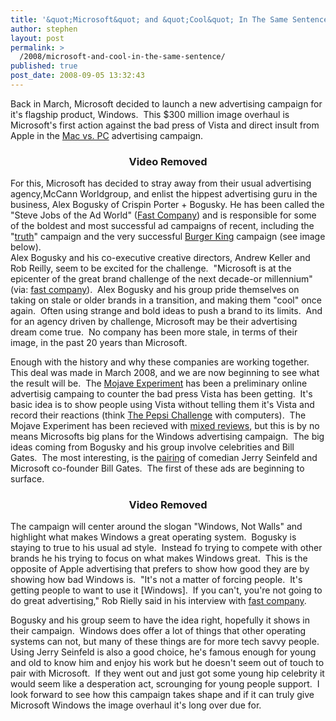 ```yaml
---
title: '&quot;Microsoft&quot; and &quot;Cool&quot; In The Same Sentence?'
author: stephen
layout: post
permalink: >
  /2008/microsoft-and-cool-in-the-same-sentence/
published: true
post_date: 2008-09-05 13:32:43
---
```

Back in March, Microsoft decided to launch a new advertising campaign for it's flagship product, Windows.  This $300 million image overhaul is Microsoft's first action against the bad press of Vista and direct insult from Apple in the <a href="http://www.apple.com/getamac/ads/">Mac vs. PC</a> advertising campaign.
<h3 style="text-align: center">Video Removed</h3>
For this, Microsoft has decided to stray away from their usual advertising agency,McCann Worldgroup, and enlist the hippest advertising guru in the business, Alex Bogusky of Crispin Porter + Bogusky.  He has been called the "Steve Jobs of the Ad World" (<a href="http://www.adpulp.com/archives/2008/05/16/alex_fast_co.jpg">Fast Company</a>) and is responsible for some of the boldest and most successful ad campaigns of recent, including the "<a href="http://www.thetruth.com/">truth</a>" campaign and the very successful <a href="http://www.slate.com/id/2107697/">Burger King</a> campaign (see image below).
<div class="separator" style="clear: both;text-align: center"><a style="margin-left: 1em;margin-right: 1em" href="http://2.bp.blogspot.com/_vZvzQbRKUHA/SL9Uhs4uprI/AAAAAAAAAWE/enWVHN_CXdU/s1600-h/Creepy_King_Bed.png"><img src="http://2.bp.blogspot.com/_vZvzQbRKUHA/SL9Uhs4uprI/AAAAAAAAAWE/jdHxKUFjF5c/s320-R/Creepy_King_Bed.png" border="0" alt="" /></a></div>
Alex Bogusky and his co-executive creative directors, Andrew Keller and Rob Reilly, seem to be excited for the challenge.  "Microsoft is at the epicenter of the great brand challenge of the next decade-or millennium" (via: <a href="http://www.fastcompany.com/magazine/126/believe-it-or-not-hes-a-pc.html">fast company</a>).  Alex Bogusky and his group pride themselves on taking on stale or older brands in a transition, and making them "cool" once again.  Often using strange and bold ideas to push a brand to its limits.  And for an agency driven by challenge, Microsoft may be their advertising dream come true.  No company has been more stale, in terms of their image, in the past 20 years than Microsoft.

Enough with the history and why these companies are working together.  This deal was made in March 2008, and we are now beginning to see what the result will be.  The <a href="http://www.mojaveexperiment.com/">Mojave Experiment</a> has been a preliminary online advertisig campaing to counter the bad press Vista has been getting.  It's basic idea is to show people using Vista without telling them it's Vista and record their reactions (think <a href="http://en.wikipedia.org/wiki/Pepsi_Challenge">The Pepsi Challenge</a> with computers).  The Mojave Experiment has been recieved with <a href="http://www.microsoft-watch.com/content/marketing/why_the_mojave_experiment_fails.html">mixed reviews</a>, but this is by no means Microsofts big plans for the Windows advertising campaign.  The big ideas coming from Bogusky and his group involve celebrities and Bill Gates.  The most interesting, is the <a href="http://online.wsj.com/article/SB121928939429159525.html?apl=y&amp;r=198231">pairing</a> of comedian Jerry Seinfeld and Microsoft co-founder Bill Gates.  The first of these ads are beginning to surface.
<h3 style="text-align: center">Video Removed</h3>
The campaign will center around the slogan "Windows, Not Walls" and highlight what makes Windows a great operating system.  Bogusky is staying to true to his usual ad style.  Instead fo trying to compete with other brands he his trying to focus on what makes Windows great.  This is the opposite of Apple advertising that prefers to show how good they are by showing how bad Windows is.  "It's not a matter of forcing people.  It's getting people to want to use it [Windows].  If you can't, you're not going to do great advertising," Rob Rielly said in his interview with <a href="http://www.fastcompany.com/magazine/126/believe-it-or-not-hes-a-pc.html">fast company</a>.

Bogusky and his group seem to have the idea right, hopefully it shows in their campaign.  Windows does offer a lot of things that other operating systems can not, but many of these things are for more tech savvy people.  Using Jerry Seinfeld is also a good choice, he's famous enough for young and old to know him and enjoy his work but he doesn't seem out of touch to pair with Microsoft.  If they went out and just got some young hip celebrity it would seem like a desperation act, scrounging for young people support.  I look forward to see how this campaign takes shape and if it can truly give Microsoft Windows the image overhaul it's long over due for.
